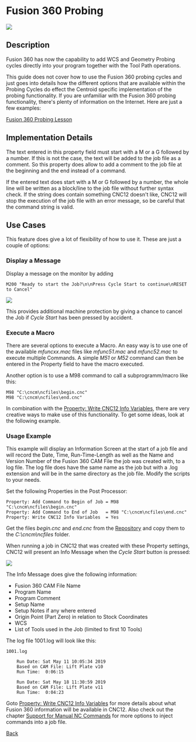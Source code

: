 # Fusion 360 Probing

![](/images/fp001.PNG)

## Description
Fusion 360 has now the capability to add WCS and Geometry Probing cycles directly into your program together with the Tool Path operations.

This guide does not cover how to use the Fusion 360 probing cycles and just goes into details how the different options that are available within the Probing Cycles do effect the Centroid specific implementation of the probing functionality.
If you are unfamiliar with the Fusion 360 probing functionality, there's plenty of information on the Internet. Here are just a few examples:

[Fusion 360 Probing Lesson](https://youtu.be/CGCSAOqCFjM) 

## Implementation Details
The text entered in this property field must start with a M or a G followed by a number. If this is not the case, the text will be added to the job file as a comment. So this property does allow to add a comment to the job file at the beginning and the end instead of a command.

If the entered text does start with a M or G followed by a number, the whole line will be written as a block/line to the job file without further syntax check. If the string does contain something CNC12 doesn't like, CNC12 will stop the execution of the job file with an error message, so be careful that the command string is valid.

## Use Cases
This feature does give a lot of flexibility of how to use it. These are just a couple of options:

### Display a Message
Display a message on the monitor by adding 
```
M200 "Ready to start the Job?\n\nPress Cycle Start to continue\nRESET to Cancel"
```

![](/images/pp003.PNG)

This provides additional machine protection by giving a chance to cancel the Job if *Cycle Start* has been pressed by accident.

### Execute a Macro
There are several options to execute a Macro. An easy way is to use one of the available *mfuncxx.mac* files like *mfunc51.mac* and *mfunc52.mac* to execute multiple Commands. A simple *M51* or *M52* command can then be entered in the Property field to have the macro executed.

Another option is to use a M98 command to call a subprogramm/macro like this:

```
M98 "C:\cncm\ncfiles\begin.cnc"
M98 "C:\cncm\ncfiles\end.cnc"
```
In combination with the [Property: Write CNC12 Info Variables](CNC12.md), there are very creative ways to make use of this functionality. To get some ideas, look at the following example.

### Usage Example
This example will display an Information Screen at the start of a job file and will record the Date, Time, Run-Time-Length as well as the Name and Version Number of the Fusion 360 CAM File the job was created with, to a log file. The log file does have the same name as the job but with a .log extension and will be in the same directory as the job file. Modify the scripts to your needs.

Set the following Properties in the Post Processor:

```
Property: Add Command to Begin of Job = M98 "C:\cncm\ncfiles\begin.cnc"
Property: Add Command to End of Job   = M98 "C:\cncm\ncfiles\end.cnc"
Property: Write CNC12 Info Variables  = Yes
```
Get the files *begin.cnc* and *end.cnc* from the [Repository](https://github.com/swissi2000/Test) and copy them to the *C:\cncm\ncfiles* folder.

When running a job in CNC12 that was created with these Property settings, CNC12 will present an Info Message when the *Cycle Start* button is pressed:

![](/images/pp004.PNG)

The Info Message does give the following information:

* Fusion 360 CAM File Name
* Program Name
* Program Comment
* Setup Name
* Setup Notes if any where entered
* Origin Point (Part Zero) in relation to Stock Coordinates
* WCS
* List of Tools used in the Job (limited to first 10 Tools)

The log file 1001.log will look like this:

```
1001.log

    Run Date: Sat May 11 10:05:34 2019
    Based on CAM File: Lift Plate v10
    Run Time:  0:06:15

    Run Date: Sat May 18 11:30:59 2019
    Based on CAM File: Lift Plate v11
    Run Time:  0:04:23

```    

Goto [Property: Write CNC12 Info Variables](CNC12.md) for more details about what Fusion 360 information will be available in CNC12. 
Also check out the chapter [Support for Manual NC Commands](manualNC.md) for more options to inject commands into a job file.


[Back](index.md)

